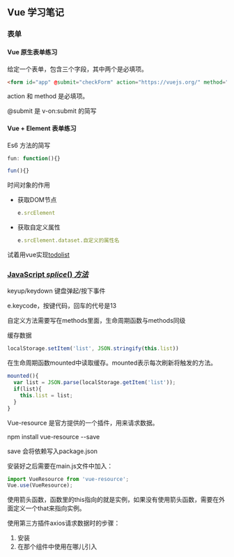 ## Vue 学习笔记

### 表单

#### Vue 原生表单练习

给定一个表单，包含三个字段，其中两个是必填项。

```html
<form id="app" @submit="checkForm" action="https://vuejs.org/" method="post">
```

action 和 method 是必填项。

@submit 是 v-on:submit 的简写

#### Vue + Element 表单练习



Es6 方法的简写

```js
fun: function(){}

fun(){}
```





时间对象的作用

- 获取DOM节点

  ```js
  e.srcElement
  ```

- 获取自定义属性

  ```js
  e.srcElement.dataset.自定义的属性名
  ```



试着用vue实现[todolist](<http://www.todolist.cn/>)



### [JavaScript *splice*() *方法*](http://www.baidu.com/link?url=DGvtusq4T51oKWHx6QZuTNpyNzVq4Ododem0zh7n2yleQxASF5PTnpnPKzO3N7IfUvSxzFIrGUwApcsbMAWcQa)



keyup/keydown 键盘弹起/按下事件

e.keycode，按键代码，回车的代号是13



自定义方法需要写在methods里面，生命周期函数与methods同级



缓存数据

```js
localStorage.setItem('list', JSON.stringify(this.list))
```



在生命周期函数mounted中读取缓存。mounted表示每次刷新将触发的方法。

```js
mounted(){
  var list = JSON.parse(localStorage.getItem('list'));
  if(list){
    this.list = list;
  }                      
}
```



Vue-resource 是官方提供的一个插件，用来请求数据。

npm install vue-resource --save

save 会将依赖写入package.json

安装好之后需要在main.js文件中加入：

```js
import VueResource from 'vue-resource';
Vue.use(VueResource);
```





使用箭头函数，函数里的this指向的就是实例，如果没有使用箭头函数，需要在外面定义一个that来指向实例。



使用第三方插件axios请求数据时的步骤：

1. 安装
2. 在那个组件中使用在哪儿引入 

